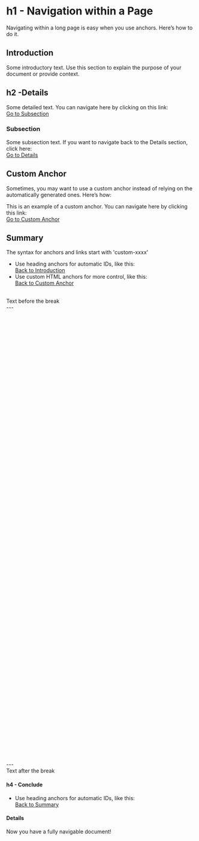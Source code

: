 # h1 - Navigation within a Page

Navigating within a long page is easy when you use anchors. Here’s how to do it.

## Introduction

Some introductory text. Use this section to explain the purpose of your document or provide context.

## h2 -Details

Some detailed text. You can navigate here by clicking on this link:  
[Go to Subsection](#subsection)

### Subsection

Some subsection text. If you want to navigate back to the Details section, click here:  
[Go to Details](#details)

## Custom Anchor

Sometimes, you may want to use a custom anchor instead of relying on the automatically generated ones. Here’s how:

<a id="custom-anchor"></a>

This is an example of a custom anchor. You can navigate here by clicking this link:  
[Go to Custom Anchor](#custom-anchor)

## Summary

The syntax for anchors and links start with  'custom-xxxx'

- Use heading anchors for automatic IDs, like this:  
  [Back to Introduction](#introduction)
- Use custom HTML anchors for more control, like this:  
  [Back to Custom Anchor](#custom-anchor)
  
<br>
Text before the break
<br>
---
<div style="height: 1200px; width: 400px;"></div>
---
<br>
Text after the break
<br>

#### h4 - Conclude
* Use heading anchors for automatic IDs, like this:  
  [Back to Summary](#summary)

#### Details

Now you have a fully navigable document!
